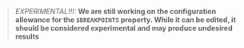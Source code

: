 > _EXPERIMENTAL!!!:_ **We are still working on the configuration allowance for the `$BREAKPOINTS` property. While it can be edited, it should be considered experimental and may produce undesired results**
